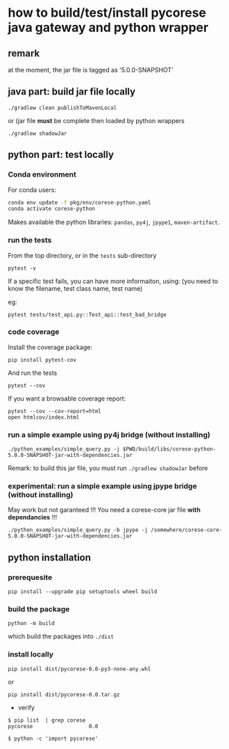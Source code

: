 # how to build/test/install pycorese java gateway and python wrapper

## remark

at the moment, the jar file is tagged as '5.0.0-SNAPSHOT'

## java part: build jar file locally

```
./gradlew clean publishToMavenLocal
```

or (jar file **must** be complete then loaded by python wrappers
```
./gradlew shadowJar
```

## python part: test locally

### Conda environment

For conda users:
```bash
conda env update -f pkg/env/corese-python.yaml
conda activate corese-python
```

Makes available the python libraries: `pandas`, `py4j`, `jpype1`, `maven-artifact`.

### run the tests

From the top directory, or in the `tests` sub-directory

```
pytest -v
```

If a specific test fails, you can have more informaiton, using:
(you need to know the filename, test class name, test name)

eg:
```
pytest tests/test_api.py::Test_api::test_bad_bridge
```

### code coverage

Install the coverage package:

```
pip install pytest-cov
```

And run the tests

```
pytest --cov
```

If you want a browsable coverage report:

```
pytest --cov --cov-report=html
open htmlcov/index.html
```

### run a simple example using py4j bridge (without installing)

```
./python_examples/simple_query.py -j $PWD/build/libs/corese-python-5.0.0-SNAPSHOT-jar-with-dependencies.jar
```

Remark: to build this jar file, you must run `./gradlew shadowJar` before

### experimental: run a simple example using jpype bridge (without installing)

May work but not garanteed !!! You need a corese-core jar file **with dependancies** !!!

```
./python_examples/simple_query.py -b jpype -j /somewhere/corese-core-5.0.0-SNAPSHOT-jar-with-dependencies.jar
```

## python installation

### prerequesite

```
pip install --upgrade pip setuptools wheel build
```

### build the package

```
python -m build
```

which build the packages into `./dist`


### install locally

```
pip install dist/pycorese-0.0-py3-none-any.whl
```

or
```
pip install dist/pycorese-0.0.tar.gz
```

- verify

```
$ pip list  | grep corese
pycorese                  0.0

$ python -c 'import pycorese'
```
